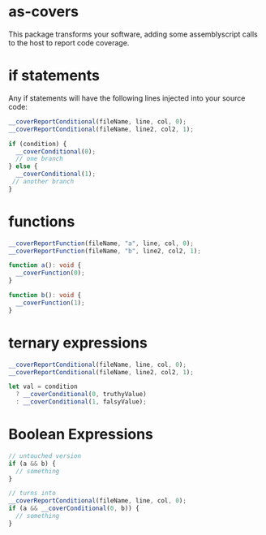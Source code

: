 # as-covers

This package transforms your software, adding some assemblyscript calls to the host to report code coverage.

# if statements

Any if statements will have the following lines injected into your source code:

```ts
__coverReportConditional(fileName, line, col, 0);
__coverReportConditional(fileName, line2, col2, 1);

if (condition) {
  __coverConditional(0);
  // one branch
} else {
  __coverConditional(1);
 // another branch
}
```

# functions

```ts
__coverReportFunction(fileName, "a", line, col, 0);
__coverReportFunction(fileName, "b", line2, col2, 1);

function a(): void {
  __coverFunction(0);
}

function b(): void {
  __coverFunction(1);
}
```

# ternary expressions

```ts
__coverReportConditional(fileName, line, col, 0);
__coverReportConditional(fileName, line2, col2, 1);

let val = condition
  ? __coverConditional(0, truthyValue)
  : __coverConditional(1, falsyValue);
```

# Boolean Expressions

```ts
// untouched version
if (a && b) {
  // something
}

// turns into
__coverReportConditional(fileName, line, col, 0);
if (a && __coverConditional(0, b)) {
  // something
}
```
